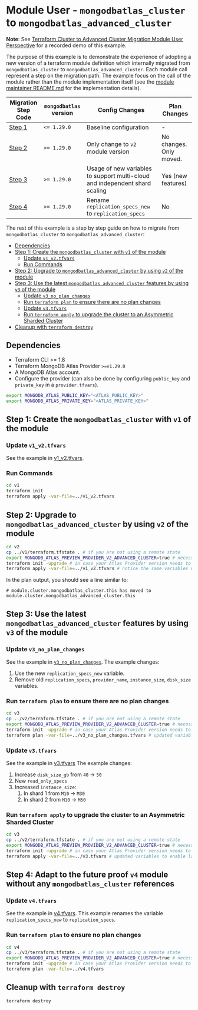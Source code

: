 # Module User - `mongodbatlas_cluster` to `mongodbatlas_advanced_cluster`

**Note**: See [Terraform Cluster to Advanced Cluster Migration Module User Perspective](https://www.youtube.com/watch?v=5npTiwMcCFs) for a recorded demo of this example.


The purpose of this example is to demonstrate the experience of adopting a new version of a terraform module definition which internally migrated from `mongodbatlas_cluster` to `mongodbatlas_advanced_cluster`.
Each module call represent a step on the migration path.
The example focus on the call of the module rather than the module implementation itself (see the [module maintainer README.md](../module_maintainer/README.md) for the implementation details).

Migration Step Code | `mongodbatlas` version | Config Changes | Plan Changes
--- | --- | --- | ---
[Step 1](./v1) | `<= 1.29.0` | Baseline configuration | -
[Step 2](./v2) | `>= 1.29.0` | Only change to `v2` module version | No changes. Only moved.
[Step 3](./v3) | `>= 1.29.0` | Usage of new variables to support multi-cloud and independent shard scaling | Yes (new features)
[Step 4](./v4) | `>= 1.29.0` | Rename `replication_specs_new` to `replication_specs` | No


The rest of this example is a step by step guide on how to migrate from `mongodbatlas_cluster` to `mongodbatlas_advanced_cluster`:

- [Dependencies](#dependencies)
- [Step 1: Create the `mongodbatlas_cluster` with `v1` of the module](#step-1-create-the-mongodbatlas_cluster-with-v1-of-the-module)
  - [Update `v1_v2.tfvars`](#update-v1_v2tfvars)
  - [Run Commands](#run-commands)
- [Step 2: Upgrade to `mongodbatlas_advanced_cluster` by using `v2` of the module](#step-2-upgrade-to-mongodbatlas_advanced_cluster-by-using-v2-of-the-module)
- [Step 3: Use the latest `mongodbatlas_advanced_cluster` features by using `v3` of the module](#step-3-use-the-latest-mongodbatlas_advanced_cluster-features-by-using-v3-of-the-module)
  - [Update `v3_no_plan_changes`](#update-v3_no_plan_changes)
  - [Run `terraform plan` to ensure there are no plan changes](#run-terraform-plan-to-ensure-there-are-no-plan-changes)
  - [Update `v3.tfvars`](#update-v3tfvars)
  - [Run `terraform apply` to upgrade the cluster to an Asymmetric Sharded Cluster](#run-terraform-apply-to-upgrade-the-cluster-to-an-asymmetric-sharded-cluster)
- [Cleanup with `terraform destroy`](#cleanup-with-terraform-destroy)

## Dependencies
- Terraform CLI >= 1.8
- Terraform MongoDB Atlas Provider `>=v1.29.0`
- A MongoDB Atlas account.
- Configure the provider (can also be done by configuring `public_key` and `private_key` in a `provider.tfvars`).

```bash
export MONGODB_ATLAS_PUBLIC_KEY="<ATLAS_PUBLIC_KEY>"
export MONGODB_ATLAS_PRIVATE_KEY="<ATLAS_PRIVATE_KEY>"
```

## Step 1: Create the `mongodbatlas_cluster` with `v1` of the module

### Update `v1_v2.tfvars`

See the example in [v1_v2.tfvars](v1_v2.tfvars).

### Run Commands
```bash
cd v1
terraform init
terraform apply -var-file=../v1_v2.tfvars
```

## Step 2: Upgrade to `mongodbatlas_advanced_cluster` by using `v2` of the module

```bash
cd v2
cp ../v1/terraform.tfstate . # if you are not using a remote state
export MONGODB_ATLAS_PREVIEW_PROVIDER_V2_ADVANCED_CLUSTER=true # necessary for the `moved` block to work
terraform init -upgrade # in case your Atlas Provider version needs to be upgraded
terraform apply -var-file=../v1_v2.tfvars # notice the same variables used as in `v1`
```
In the plan output, you should see a line similar to:
```text
# module.cluster.mongodbatlas_cluster.this has moved to module.cluster.mongodbatlas_advanced_cluster.this
```

## Step 3: Use the latest `mongodbatlas_advanced_cluster` features by using `v3` of the module

### Update `v3_no_plan_changes`

See the example in [`v3_no_plan_changes`](v3_no_plan_changes.tfvars).
The example changes:
1. Use the new `replication_specs_new` variable.
2. Remove old `replication_specs`, `provider_name`, `instance_size`, `disk_size` variables.

### Run `terraform plan` to ensure there are no plan changes

```bash
cd v3
cp ../v2/terraform.tfstate . # if you are not using a remote state
export MONGODB_ATLAS_PREVIEW_PROVIDER_V2_ADVANCED_CLUSTER=true # necessary for the `moved` block to work
terraform init -upgrade # in case your Atlas Provider version needs to be upgraded
terraform plan -var-file=../v3_no_plan_changes.tfvars # updated variables to enable latest mongodb_advanced_cluster features
```

### Update `v3.tfvars`

See the example in [v3.tfvars](v3.tfvars)
The example changes:
1. Increase `disk_size_gb` from `40` -> `50`
2. New `read_only_specs`
3. Increased `instance_size`:
   1. In shard 1 from `M10` -> `M30`
   1. In shard 2 from `M10` -> `M50`

### Run `terraform apply` to upgrade the cluster to an Asymmetric Sharded Cluster

```bash
cd v3
cp ../v2/terraform.tfstate . # if you are not using a remote state
export MONGODB_ATLAS_PREVIEW_PROVIDER_V2_ADVANCED_CLUSTER=true # necessary for the `moved` block to work
terraform init -upgrade # in case your Atlas Provider version needs to be upgraded
terraform apply -var-file=../v3.tfvars # updated variables to enable latest mongodb_advanced_cluster features
```

## Step 4: Adapt to the future proof `v4` module without any `mongodbatlas_cluster` references

### Update `v4.tfvars`

See the example in [v4.tfvars](v4.tfvars).
This example renames the variable `replication_specs_new` to `replication_specs`.

### Run `terraform plan` to ensure no plan changes
```bash
cd v4
cp ../v3/terraform.tfstate . # if you are not using a remote state
export MONGODB_ATLAS_PREVIEW_PROVIDER_V2_ADVANCED_CLUSTER=true # necessary to use the latest schema
terraform init -upgrade # in case your Atlas Provider version needs to be upgraded
terraform plan -var-file=../v4.tfvars
```

## Cleanup with `terraform destroy`

```bash
terraform destroy
```
